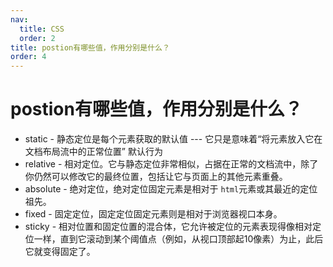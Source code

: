 ```yaml
---
nav:
  title: CSS
  order: 2
title: postion有哪些值，作用分别是什么？
order: 4
---
```


# postion有哪些值，作用分别是什么？

- static - 静态定位是每个元素获取的默认值 --- 它只是意味着“将元素放入它在文档布局流中的正常位置” 默认行为
- relative - 相对定位。它与静态定位非常相似，占据在正常的文档流中，除了你仍然可以修改它的最终位置，包括让它与页面上的其他元素重叠。
- absolute - 绝对定位，绝对定位固定元素是相对于 `html`元素或其最近的定位祖先。
- fixed - 固定定位，固定定位固定元素则是相对于浏览器视口本身。
- sticky - 相对位置和固定位置的混合体，它允许被定位的元素表现得像相对定位一样，直到它滚动到某个阈值点（例如，从视口顶部起10像素）为止，此后它就变得固定了。